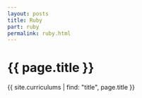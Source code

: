 ```yaml
---
layout: posts
title: Ruby
part: ruby
permalink: ruby.html
---
```


# {{ page.title }}

{{ site.curriculums | find: "title",  page.title }}

